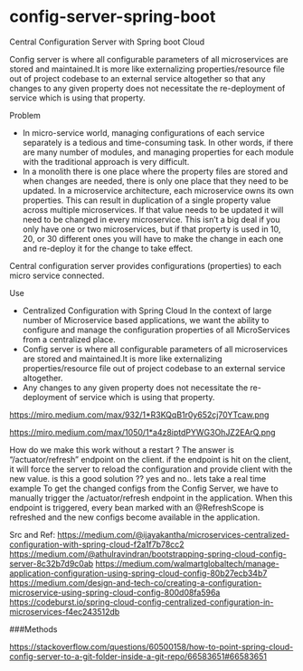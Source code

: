 # config-server-spring-boot
Central Configuration Server with Spring boot Cloud

Config server is where all configurable parameters of all microservices are stored and maintained.It is more like externalizing properties/resource file out of project codebase to an external service altogether so that any changes to any given property does not necessitate the re-deployment of service which is using that property. 

Problem
- In micro-service world, managing configurations of each service separately is a tedious and time-consuming task. In other words, if there are many number of modules, and managing properties for each module with the traditional approach is very difficult.
- In a monolith there is one place where the property files are stored and when changes are needed, there is only one place that they need to be updated. In a microservice architecture, each microservice owns its own properties. This can result in duplication of a single property value across multiple microservices. If that value needs to be updated it will need to be changed in every microservice. This isn’t a big deal if you only have one or two microservices, but if that property is used in 10, 20, or 30 different ones you will have to make the change in each one and re-deploy it for the change to take effect.


Central configuration server provides configurations (properties) to each micro service connected.

Use
- Centralized Configuration with Spring Cloud
In the context of large number of Microservice based applications, we want the ability to configure and manage the configuration properties of all MicroServices from a centralized place.
- Config server is where all configurable parameters of all microservices are stored and maintained.It is more like externalizing properties/resource file out of project codebase to an external service altogether. 
- Any changes to any given property does not necessitate the re-deployment of service which is using that property. 


https://miro.medium.com/max/932/1*R3KQqB1r0y652cj70YTcaw.png

https://miro.medium.com/max/1050/1*a4z8iptdPYWG3OhJZ2EArQ.png


How do we make this work without a restart ?
The answer is “/actuator/refresh” endpoint on the client. if the endpoint is hit on the client, it will force the server to reload the configuration and provide client with the new value.
is this a good solution ?? yes and no.. lets take a real time example
To get the changed configs from the Config Server, we have to manually trigger the /actuator/refresh endpoint in the application. When this endpoint is triggered, every bean marked with an @RefreshScope is refreshed and the new configs become available in the application.



Src and Ref:
https://medium.com/@ijayakantha/microservices-centralized-configuration-with-spring-cloud-f2a1f7b78cc2
https://medium.com/@athulravindran/bootstrapping-spring-cloud-config-server-8c32b7d9c0ab
https://medium.com/walmartglobaltech/manage-application-configuration-using-spring-cloud-config-80b27ecb34b7
https://medium.com/design-and-tech-co/creating-a-configuration-microservice-using-spring-cloud-config-800d08fa596a
https://codeburst.io/spring-cloud-config-centralized-configuration-in-microservices-f4ec243512db


###Methods

https://stackoverflow.com/questions/60500158/how-to-point-spring-cloud-config-server-to-a-git-folder-inside-a-git-repo/66583651#66583651